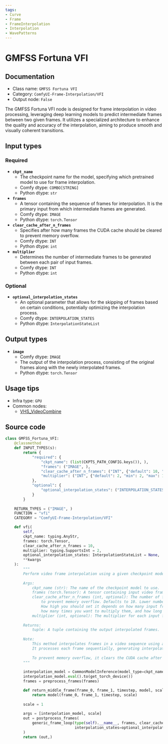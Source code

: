 ```yaml
---
tags:
- Curve
- Frame
- FrameInterpolation
- Interpolation
- WavePatterns
---
```


# GMFSS Fortuna VFI
## Documentation
- Class name: `GMFSS Fortuna VFI`
- Category: `ComfyUI-Frame-Interpolation/VFI`
- Output node: `False`

The GMFSS Fortuna VFI node is designed for frame interpolation in video processing, leveraging deep learning models to predict intermediate frames between two given frames. It utilizes a specialized architecture to enhance the quality and accuracy of the interpolation, aiming to produce smooth and visually coherent transitions.
## Input types
### Required
- **`ckpt_name`**
    - The checkpoint name for the model, specifying which pretrained model to use for frame interpolation.
    - Comfy dtype: `COMBO[STRING]`
    - Python dtype: `str`
- **`frames`**
    - A tensor containing the sequence of frames for interpolation. It is the primary input from which intermediate frames are generated.
    - Comfy dtype: `IMAGE`
    - Python dtype: `torch.Tensor`
- **`clear_cache_after_n_frames`**
    - Specifies after how many frames the CUDA cache should be cleared to prevent memory overflow.
    - Comfy dtype: `INT`
    - Python dtype: `int`
- **`multiplier`**
    - Determines the number of intermediate frames to be generated between each pair of input frames.
    - Comfy dtype: `INT`
    - Python dtype: `int`
### Optional
- **`optional_interpolation_states`**
    - An optional parameter that allows for the skipping of frames based on certain conditions, potentially optimizing the interpolation process.
    - Comfy dtype: `INTERPOLATION_STATES`
    - Python dtype: `InterpolationStateList`
## Output types
- **`image`**
    - Comfy dtype: `IMAGE`
    - The output of the interpolation process, consisting of the original frames along with the newly interpolated frames.
    - Python dtype: `torch.Tensor`
## Usage tips
- Infra type: `GPU`
- Common nodes:
    - [VHS_VideoCombine](../../ComfyUI-VideoHelperSuite/Nodes/VHS_VideoCombine.md)



## Source code
```python
class GMFSS_Fortuna_VFI:
    @classmethod
    def INPUT_TYPES(s):
        return {
            "required": {
                "ckpt_name": (list(CKPTS_PATH_CONFIG.keys()), ),
                "frames": ("IMAGE", ),
                "clear_cache_after_n_frames": ("INT", {"default": 10, "min": 1, "max": 1000}),
                "multiplier": ("INT", {"default": 2, "min": 2, "max": 1000}),
            },
            "optional": {
                "optional_interpolation_states": ("INTERPOLATION_STATES", )
            }
        }
    
    RETURN_TYPES = ("IMAGE", )
    FUNCTION = "vfi"
    CATEGORY = "ComfyUI-Frame-Interpolation/VFI"        

    def vfi(
        self,
        ckpt_name: typing.AnyStr,
        frames: torch.Tensor,
        clear_cache_after_n_frames = 10,
        multiplier: typing.SupportsInt = 2,
        optional_interpolation_states: InterpolationStateList = None,
        **kwargs
    ):
        """
        Perform video frame interpolation using a given checkpoint model.
    
        Args:
            ckpt_name (str): The name of the checkpoint model to use.
            frames (torch.Tensor): A tensor containing input video frames.
            clear_cache_after_n_frames (int, optional): The number of frames to process before clearing CUDA cache
                to prevent memory overflow. Defaults to 10. Lower numbers are safer but mean more processing time.
                How high you should set it depends on how many input frames there are, input resolution (after upscaling),
                how many times you want to multiply them, and how long you're willing to wait for the process to complete.
            multiplier (int, optional): The multiplier for each input frame. 60 input frames * 2 = 120 output frames. Defaults to 2.
    
        Returns:
            tuple: A tuple containing the output interpolated frames.
    
        Note:
            This method interpolates frames in a video sequence using a specified checkpoint model. 
            It processes each frame sequentially, generating interpolated frames between them.
    
            To prevent memory overflow, it clears the CUDA cache after processing a specified number of frames.
        """
        
        interpolation_model = CommonModelInference(model_type=ckpt_name)
        interpolation_model.eval().to(get_torch_device())
        frames = preprocess_frames(frames)

        def return_middle_frame(frame_0, frame_1, timestep, model, scale):
            return model(frame_0, frame_1, timestep, scale)
        
        scale = 1
        
        args = [interpolation_model, scale]
        out = postprocess_frames(
            generic_frame_loop(type(self).__name__, frames, clear_cache_after_n_frames, multiplier, return_middle_frame, *args, 
                               interpolation_states=optional_interpolation_states, dtype=torch.float32)
        )
        return (out,)

```
